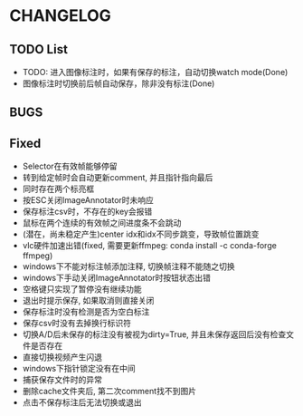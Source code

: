 # CHANGELOG

## TODO List

- TODO: 进入图像标注时，如果有保存的标注，自动切换watch mode(Done)
- 图像标注时切换前后帧自动保存，除非没有标注(Done)

## BUGS


## Fixed

- Selector在有效帧能够停留
- 转到给定帧时会自动更新comment, 并且指针指向最后
- 同时存在两个标亮框
- 按ESC关闭ImageAnnotator时未响应
- 保存标注csv时，不存在的key会报错
- 鼠标在两个连续的有效帧之间进度条不会跳动
- (潜在，尚未稳定产生)center idx和idx不同步跳变，导致帧位置跳变
- vlc硬件加速出错(fixed, 需要更新ffmpeg: conda install -c conda-forge ffmpeg)
- windows下不能对标注帧添加注释, 切换帧注释不能随之切换
- windows下手动关闭ImageAnnotator时按钮状态出错
- 空格键只实现了暂停没有继续功能
- 退出时提示保存, 如果取消则直接关闭
- 保存标注时没有检测是否为空白标注
- 保存csv时没有去掉换行标识符
- 切换A/D后未保存的标注没有被视为dirty=True, 并且未保存返回后没有检查文件是否存在
- 直接切换视频产生闪退
- windows下指针锁定没有在中间
- 捕获保存文件时的异常
- 删除cache文件夹后, 第二次comment找不到图片
- 点击不保存标注后无法切换或退出